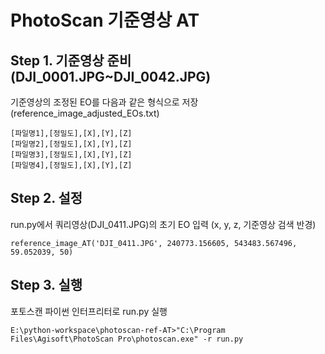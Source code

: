# PhotoScan 기준영상 AT

## Step 1. 기준영상 준비 (DJI_0001.JPG~DJI_0042.JPG)
기준영상의 조정된 EO를 다음과 같은 형식으로 저장 (reference_image_adjusted_EOs.txt)

```
[파일명1],[정밀도],[X],[Y],[Z]
[파일명2],[정밀도],[X],[Y],[Z]
[파일명3],[정밀도],[X],[Y],[Z]
[파일명4],[정밀도],[X],[Y],[Z]
```

## Step 2. 설정
run.py에서 쿼리영상(DJI_0411.JPG)의 초기 EO 입력 (x, y, z, 기준영상 검색 반경)
```
reference_image_AT('DJI_0411.JPG', 240773.156605, 543483.567496, 59.052039, 50)
```

## Step 3. 실행
포토스캔 파이썬 인터프리터로 run.py 실행
```
E:\python-workspace\photoscan-ref-AT>"C:\Program Files\Agisoft\PhotoScan Pro\photoscan.exe" -r run.py
```
